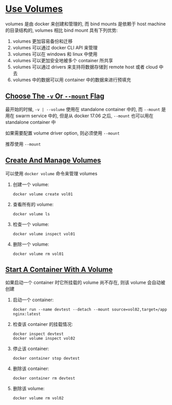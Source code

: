 # [Use Volumes](https://docs.docker.com/storage/volumes/)

volumes 是由 docker 来创建和管理的, 而 bind mounts 是依赖于 host machine 的目录结构的, volumes 相比 bind mount 具有下列优势:

1. volumes 更加容易备份和迁移
2. volumes 可以通过 docker CLI API 来管理
3. volumes 可以在 windows 和 linux 中使用
4. volumes 可以更加安全地被多个 container 所共享
5. volumes 可以通过 drivers 来支持将数据存储到 remote host 或者 cloud 中去
6. volumes 中的数据可以用 container 中的数据来进行预填充

## [Choose The `-v` Or `--mount` Flag](https://docs.docker.com/storage/volumes/#choose-the--v-or---mount-flag)

最开始的时候, `-v | --volume` 使用在 standalone container 中的, 而 `--mount` 是用在 swarm service 中的, 但是从 docker 17.06 之后, `--mount` 也可以用在 standalone container 中

如果需要配置 volume driver option, 则必须使用 `--mount`

推荐使用 `--mount`

## [Create And Manage Volumes](https://docs.docker.com/storage/volumes/#create-and-manage-volumes)

可以使用 `docker volume` 命令来管理 volumes

1. 创建一个 volume:

   `docker volume create vol01`

2. 查看所有的 volume:

   `docker volume ls`

3. 检查一个 volume:

   `docker volume inspect vol01`

4. 删除一个 volume:

   `docker volume rm vol01`

## [Start A Container With A Volume](https://docs.docker.com/storage/volumes/#start-a-container-with-a-volume)

如果启动一个 container 时它所挂载的 volume 尚不存在, 则该 volume 会自动被创建

1. 启动一个 container:

   `docker run --name devtest --detach --mount source=vol02,target=/app nginx:latest`

2. 检查该 container 的挂载情况:

   `docker inspect devtest`  
   `docker volume inspect vol02`

3. 停止该 container:

   `docker container stop devtest`

4. 删除该 container:

   `docker container rm devtest`

5. 删除该 volume:

   `docker volume rm vol02`
